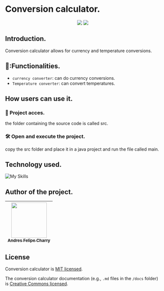# Conversion calculator.
<p align="center">
  <a href="#License"><img src="https://img.shields.io/badge/license-MIT-green" /></a>
  <a ><img src="https://img.shields.io/badge/release_date-august-green" /></a>
</p>

## Introduction.
Conversion calculator allows for currency and temperature conversions.

## 🔨:Functionalities.
- `currency converter`: can do currency conversions.
- `Temperature converter`: can convert temperatures.

## How users can use it.
### 📂 Project acces.
the folder containing the source code is called src.

### 🛠️ Open and execute the project.
copy the src folder and place it in a java project and run the file called main.

## Technology used.
![My Skills](https://skillicons.dev/icons?i=java&theme=light)

## Author of the project.
| [<img src="https://avatars.githubusercontent.com/AndresCharry?v=4" width=115><br><sub>Andres Felipe Charry</sub>](https://github.com/AndresCharry) |  
| :---: |

## License
Conversion calculator is [MIT licensed](./LICENSE).

The conversion calculator documentation (e.g., `.md` files in the `/docs` folder) is [Creative Commons licensed](./LICENSE-docs).
